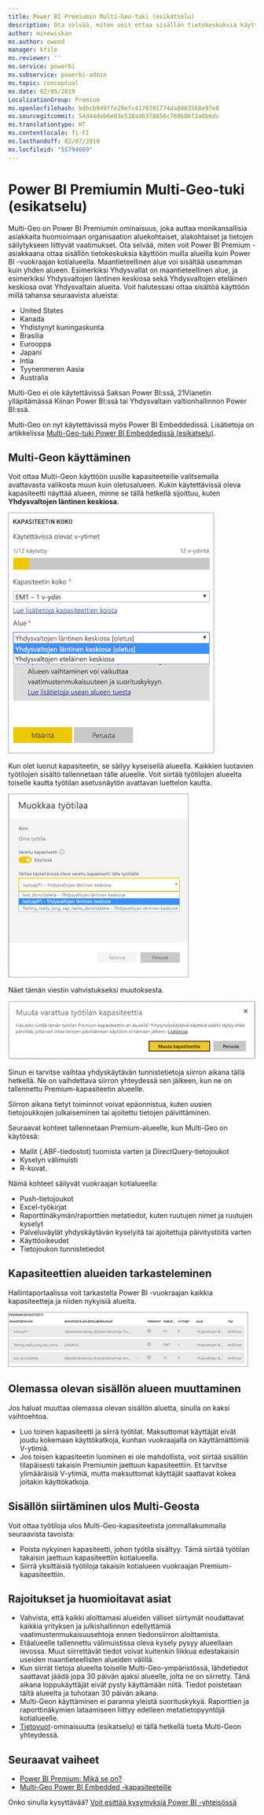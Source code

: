 ```yaml
---
title: Power BI Premiumin Multi-Geo-tuki (esikatselu)
description: Ota selvää, miten voit ottaa sisällön tietokeskuksia käyttöön muilla alueilla kuin Power BI -vuokraajan kotialueella.
author: minewiskan
ms.author: owend
manager: kfile
ms.reviewer: ''
ms.service: powerbi
ms.subservice: powerbi-admin
ms.topic: conceptual
ms.date: 02/05/2019
LocalizationGroup: Premium
ms.openlocfilehash: bdbcb949ffe29efc4170391774da0863568e97e8
ms.sourcegitcommit: 54d44deb6e03e518ad6378656c769b06f2a0b6dc
ms.translationtype: HT
ms.contentlocale: fi-FI
ms.lasthandoff: 02/07/2019
ms.locfileid: "55794669"
---
```

# <a name="multi-geo-support-for-power-bi-premium-preview"></a>Power BI Premiumin Multi-Geo-tuki (esikatselu)

Multi-Geo on Power BI Premiumin ominaisuus, joka auttaa monikansallisia asiakkaita huomioimaan organisaation aluekohtaiset, alakohtaiset ja tietojen säilytykseen liittyvät vaatimukset. Ota selvää, miten voit Power BI Premium -asiakkaana ottaa sisällön tietokeskuksia käyttöön muilla alueilla kuin Power BI -vuokraajan kotialueella. Maantieteellinen alue voi sisältää useamman kuin yhden alueen. Esimerkiksi Yhdysvallat on maantieteellinen alue, ja esimerkiksi Yhdysvaltojen läntinen keskiosa sekä Yhdysvaltojen eteläinen keskiosa ovat Yhdysvaltain alueita. Voit halutessasi ottaa sisältöä käyttöön millä tahansa seuraavista alueista:

- United States
- Kanada
- Yhdistynyt kuningaskunta
- Brasilia
- Eurooppa
- Japani
- Intia
- Tyynenmeren Aasia
- Australia

Multi-Geo ei ole käytettävissä Saksan Power BI:ssä, 21Vianetin ylläpitämässä Kiinan Power BI:ssä tai Yhdysvaltain valtionhallinnon Power BI:ssä.

Multi-Geo on nyt käytettävissä myös Power BI Embeddedissä. Lisätietoja on artikkelissa [Multi-Geo-tuki Power BI Embeddedissä (esikatselu)](developer/embedded-multi-geo.md).

## <a name="using-multi-geo"></a>Multi-Geon käyttäminen

Voit ottaa Multi-Geon käyttöön uusille kapasiteeteille valitsemalla avattavasta valikosta muun kuin oletusalueen.  Kukin käytettävissä oleva kapasiteetti näyttää alueen, minne se tällä hetkellä sijoittuu, kuten **Yhdysvaltojen läntinen keskiosa**.

![Kapasiteetin koko: valitse alue. Power BI Multi-Geo](media/service-admin-premium-multi-geo/power-bi-multi-geo-capacity-size.png)

Kun olet luonut kapasiteetin, se säilyy kyseisellä alueella. Kaikkien luotavien työtilojen sisältö tallennetaan tälle alueelle. Voit siirtää työtilojen alueelta toiselle kautta työtilan asetusnäytön avattavan luettelon kautta.

![Muokkaa työtilaa: Valitse käytettävissä oleva kapasiteetti. Power BI Multi-Geo](media/service-admin-premium-multi-geo/power-bi-multi-geo-edit-workspace.png)

Näet tämän viestin vahvistukseksi muutoksesta.

![Muuta varattua työtilaa -vahvistus](media/service-admin-premium-multi-geo/power-bi-multi-geo-change-assigned-workspace-capacity.png)

Sinun ei tarvitse vaihtaa yhdyskäytävän tunnistetietoja siirron aikana tällä hetkellä.  Ne on vaihdettava siirron yhteydessä sen jälkeen, kun ne on tallennettu Premium-kapasiteetin alueelle.

Siirron aikana tietyt toiminnot voivat epäonnistua, kuten uusien tietojoukkojen julkaiseminen tai ajoitettu tietojen päivittäminen.  

Seuraavat kohteet tallennetaan Premium-alueelle, kun Multi-Geo on käytössä:

- Mallit (.ABF-tiedostot) tuomista varten ja DirectQuery-tietojoukot
- Kyselyn välimuisti
- R-kuvat.

Nämä kohteet säilyvät vuokraajan kotialueella:

- Push-tietojoukot
- Excel-työkirjat
- Raporttinäkymän/raporttien metatiedot, kuten ruutujen nimet ja ruutujen kyselyt
- Palveluväylät yhdyskäytävän kyselyitä tai ajoitettuja päivitystöitä varten
- Käyttöoikeudet
- Tietojoukon tunnistetiedot

## <a name="view-capacity-regions"></a>Kapasiteettien alueiden tarkasteleminen

Hallintaportaalissa voit tarkastella Power BI -vuokraajan kaikkia kapasiteetteja ja niiden nykyisiä alueita.

![Näytä Premium-kapasiteetit](media/service-admin-premium-multi-geo/power-bi-multi-geo-premium-capacities.png) 

## <a name="change-the-region-for-existing-content"></a>Olemassa olevan sisällön alueen muuttaminen

Jos haluat muuttaa olemassa olevan sisällön aluetta, sinulla on kaksi vaihtoehtoa.

- Luo toinen kapasiteetti ja siirrä työtilat. Maksuttomat käyttäjät eivät joudu kokemaan käyttökatkoja, kunhan vuokraajalla on käyttämättömiä V-ytimiä.
- Jos toisen kapasiteetin luominen ei ole mahdollista, voit siirtää sisällön tilapäisesti takaisin Premiumin jaettuun kapasiteettiin. Et tarvitse ylimääräisiä V-ytimiä, mutta maksuttomat käyttäjät saattavat kokea joitakin käyttökatkoja.

## <a name="move-content-out-of-multi-geo"></a>Sisällön siirtäminen ulos Multi-Geosta  

Voit ottaa työtiloja ulos Multi-Geo-kapasiteetista jommallakummalla seuraavista tavoista:

- Poista nykyinen kapasiteetti, johon työtila sisältyy.  Tämä siirtää työtilan takaisin jaettuun kapasiteettiin kotialueella.
- Siirrä yksittäisiä työtiloja takaisin kotialueen vuokraajan Premium-kapasiteettiin.

## <a name="limitations-and-considerations"></a>Rajoitukset ja huomioitavat asiat

- Vahvista, että kaikki aloittamasi alueiden väliset siirtymät noudattavat kaikkia yrityksen ja julkishallinnon edellyttämiä vaatimustenmukaisuusehtoja ennen tiedonsiirron aloittamista.
- Etäalueelle tallennettu välimuistissa oleva kysely pysyy alueellaan levossa. Muut siirrettävät tiedot voivat kuitenkin liikkua edestakaisin useiden maantieteellisten alueiden välillä.
- Kun siirrät tietoja alueelta toiselle Multi-Geo-ympäristössä, lähdetiedot saattavat jäädä jopa 30 päivän ajaksi alueelle, jolta ne on siirretty. Tänä aikana loppukäyttäjät eivät pysty käyttämään niitä. Tiedot poistetaan tältä alueelta ja tuhotaan 30 päivän aikana.
- Multi-Geon käyttäminen ei paranna yleistä suorituskykyä. Raporttien ja raporttinäkymien lataamiseen liittyy edelleen metatietopyyntöjä kotialueelle.
- [Tietovuot](service-dataflows-overview.md)-ominaisuutta (esikatselu) ei tällä hetkellä tueta Multi-Geon yhteydessä.

## <a name="next-steps"></a>Seuraavat vaiheet

- [Power BI Premium: Mikä se on?](service-premium.md)
- [Multi-Geo Power BI Embedded -kapasiteeteille](developer/embedded-multi-geo.md)

Onko sinulla kysyttävää? [Voit esittää kysymyksiä Power BI -yhteisössä](http://community.powerbi.com/)

